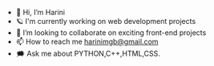 - 👋 Hi, I’m Harini
- 🪐 I'm currently working on web development projects 
- 💞️ I’m looking to collaborate on exciting front-end projects
- 📫 How to reach me harinimgb@gmail.com
- 🗯️ Ask me about PYTHON,C++,HTML,CSS.

<!---
Harini007m/Harini007m is a ✨ special ✨ repository because its `README.md` (this file) appears on your GitHub profile.
You can click the Preview link to take a look at your changes.
--->
